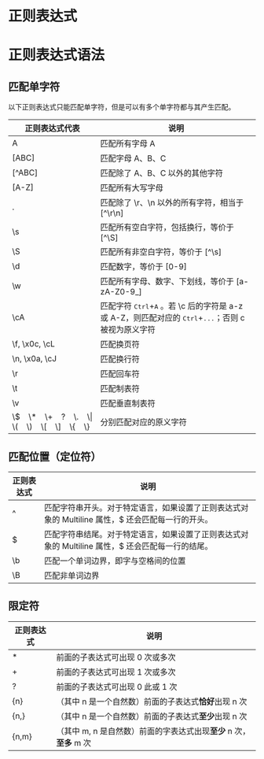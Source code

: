 # 正则表达式

# 正则表达式语法

## 匹配单字符

以下正则表达式只能匹配单字符，但是可以有多个单字符都与其产生匹配。

| 正则表达式代表 | 说明                                                     |
|--------|---------------------------------------------------------|
| A      | 匹配所有字母 A                               |
| [ABC]  | 匹配字母 A、B、C                           |
| [^ABC] | 匹配除了 A、B、C 以外的其他字符                     |
| [A-Z]  | 匹配所有大写字母                               |
| .      | 匹配除了 \r、\n 以外的所有字符，相当于 [^\r\n]      |
| \s     | 匹配所有空白字符，包括换行，等价于 [^\S]                   |
| \S     | 匹配所有非空白字符，等价于 [^\s]                           |
| \d     | 匹配数字，等价于 [0-9] |
| \w     | 匹配所有字母、数字、下划线，等价于 [a-zA-Z0-9_]            |
| \cA    | 匹配字符 <kbd>Ctrl</kbd>+<kbd>A</kbd> 。若 \c 后的字符是 a-z 或 A-Z，则匹配对应的 <kbd>Ctrl</kbd>+<kbd>...</kbd>；否则 c 被视为原义字符|
| \f, \x0c, \cL | 匹配换页符 |
| \n, \x0a, \cJ | 匹配换行符 |
| \r | 匹配回车符 |
| \t | 匹配制表符 |
| \v | 匹配垂直制表符 |
| \\$&nbsp;&nbsp;&nbsp;&nbsp;\\*&nbsp;&nbsp;&nbsp;&nbsp;\\+&nbsp;&nbsp;&nbsp;&nbsp;\?&nbsp;&nbsp;&nbsp;&nbsp;\\.&nbsp;&nbsp;&nbsp;&nbsp;\\\|<br/>\\\(&nbsp;&nbsp;&nbsp;&nbsp;\\\)&nbsp;&nbsp;&nbsp;&nbsp;\\\[&nbsp;&nbsp;&nbsp;&nbsp;\\\]&nbsp;&nbsp;&nbsp;&nbsp;\\\{&nbsp;&nbsp;&nbsp;&nbsp;\\\} | 分别匹配对应的原义字符 |

## 匹配位置（定位符）

| 正则表达式 | 说明 |
|-----------|------|
| ^  | 匹配字符串开头。对于特定语言，如果设置了正则表达式对象的 Multiline 属性，$ 还会匹配每一行的开头。 |
| $  | 匹配字符串结尾。对于特定语言，如果设置了正则表达式对象的 Multiline 属性，$ 还会匹配每一行的结尾。 |
| \b | 匹配一个单词边界，即字与空格间的位置 |
| \B | 匹配非单词边界 |

## 限定符

| 正则表达式 | 说明 |
|-----------|------|
| * | 前面的子表达式可出现 0 次或多次 |
| + | 前面的子表达式可出现 1 次或多次 |
| ? | 前面的子表达式可出现 0 此或 1 次 |
| {n} | （其中 n 是一个自然数）前面的子表达式**恰好**出现 n 次 |
| {n,} | （其中 n 是一个自然数）前面的子表达式**至少**出现 n 次 |
| {n,m} | （其中 m, n 是自然数）前面的字表达式出现**至少** n 次，**至多** m 次 |